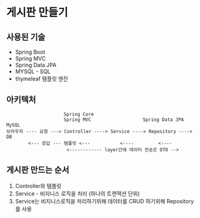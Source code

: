 # 게시판 만들기

## 사용된 기술

- Spring Boot
- Spring MVC
- Spring Data JPA
- MYSQL - SQL
- thymeleaf 템플릿 엔진

## 아키텍처 

```
                     Spring Core
                     Spring MVC                   Spring Data JPA   MySQL
브라우저 ---- 요청 ---> Controller ----> Service ----> Repository ----> DB
        <--- 응답 --- 템플릿 <---           <----         <----
                      <------------ layer간에 데이터 전송은 DTO -->
```

## 게시판 만드는 순서

1. Controller와 템플릿
2. Service - 비지니스 로직을 처리 (하나의 트랜잭션 단위)
3. Service는 비지니스로직을 처리하기위해 데이터를 CRUD 하기위해 Repository를 사용

